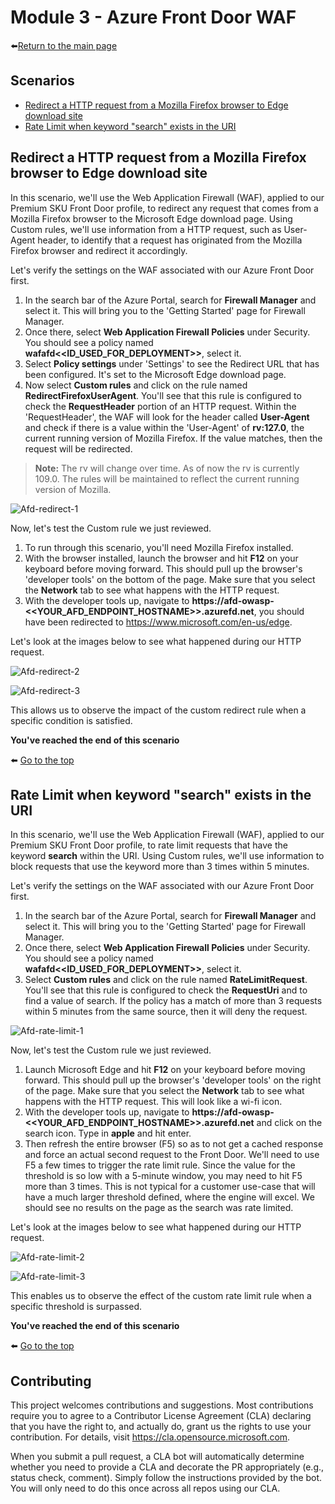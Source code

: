 # Module 3 - Azure Front Door WAF

⬅️[Return to the main page](https://github.com/gumoden/Azure-Network-Security/blob/master/Azure%20Network%20Security%20-%20Workshop/README.md)

## Scenarios
- [Redirect a HTTP request from a Mozilla Firefox browser to Edge download site](#redirect-a-http-request-from-a-mozilla-firefox-browser-to-edge-download-site)
- [Rate Limit when keyword "search" exists in the URI](#rate-limit-when-keyword-search-exists-in-the-uri)

## Redirect a HTTP request from a Mozilla Firefox browser to Edge download site

In this scenario, we'll use the Web Application Firewall (WAF), applied to our Premium SKU Front Door profile, to redirect any request that comes from a Mozilla Firefox browser to the Microsoft Edge download page. Using Custom rules, we'll use information from a HTTP request, such as User-Agent header, to identify that a request has originated from the Mozilla Firefox browser and redirect it accordingly.

Let's verify the settings on the WAF associated with our Azure Front Door first.
1. In the search bar of the Azure Portal, search for **Firewall Manager** and select it. This will bring you to the 'Getting Started' page for Firewall Manager.
2. Once there, select **Web Application Firewall Policies** under Security. You should see a policy named **wafafd<<ID_USED_FOR_DEPLOYMENT>>**, select it.
3. Select **Policy settings** under 'Settings' to see the Redirect URL that has been configured. It's set to the Microsoft Edge download page.
4. Now select **Custom rules** and click on the rule named **RedirectFirefoxUserAgent**. You'll see that this rule is configured to check the **RequestHeader** portion of an HTTP request. Within the 'RequestHeader', the WAF will look for the header called **User-Agent** and check if there is a value within the 'User-Agent' of **rv:127.0**, the current running version of Mozilla Firefox. If the value matches, then the request will be redirected.

> **Note:** The rv will change over time. As of now the rv is currently 109.0. The rules will be maintained to reflect the current running version of Mozilla.

![Afd-redirect-1](https://github.com/gumoden/Azure-Network-Security/blob/master/Azure%20Network%20Security%20-%20Workshop/Images/afd-redirect-1.png)

Now, let's test the Custom rule we just reviewed.
1. To run through this scenario, you'll need Mozilla Firefox installed.
2. With the browser installed, launch the browser and hit **F12** on your keyboard before moving forward. This should pull up the browser's 'developer tools' on the bottom of the page. Make sure that you select the **Network** tab to see what happens with the HTTP request.
3. With the developer tools up, navigate to **https://afd-owasp-<<YOUR_AFD_ENDPOINT_HOSTNAME>>.azurefd.net**, you should have been redirected to https://www.microsoft.com/en-us/edge. 

Let's look at the images below to see what happened during our HTTP request.

![Afd-redirect-2](https://github.com/gumoden/Azure-Network-Security/blob/master/Azure%20Network%20Security%20-%20Workshop/Images/afd-redirect-2.png)

![Afd-redirect-3](https://github.com/gumoden/Azure-Network-Security/blob/master/Azure%20Network%20Security%20-%20Workshop/Images/afd-redirect-3.png)

This allows us to observe the impact of the custom redirect rule when a specific condition is satisfied.

**You've reached the end of this scenario**

⬅️ [Go to the top](#scenarios)

## Rate Limit when keyword "search" exists in the URI

In this scenario, we'll use the Web Application Firewall (WAF), applied to our Premium SKU Front Door profile, to rate limit requests that have the keyword **search** within the URI. Using Custom rules, we'll use information to block requests that use the keyword more than 3 times within 5 minutes.

Let's verify the settings on the WAF associated with our Azure Front Door first.
1. In the search bar of the Azure Portal, search for **Firewall Manager** and select it. This will bring you to the 'Getting Started' page for Firewall Manager.
2. Once there, select **Web Application Firewall Policies** under Security. You should see a policy named **wafafd<<ID_USED_FOR_DEPLOYMENT>>**, select it.
3. Select **Custom rules** and click on the rule named **RateLimitRequest**. You'll see that this rule is configured to check the **RequestUri** and to find a value of search. If the policy has a match of more than 3 requests within 5 minutes from the same source, then it will deny the request.

![Afd-rate-limit-1](https://github.com/gumoden/Azure-Network-Security/blob/master/Azure%20Network%20Security%20-%20Workshop/Images/afd-rate-limit-1.png)

Now, let's test the Custom rule we just reviewed.
1. Launch Microsoft Edge and hit **F12** on your keyboard before moving forward. This should pull up the browser's 'developer tools' on the right of the page. Make sure that you select the **Network** tab to see what happens with the HTTP request. This will look like a wi-fi icon.
2. With the developer tools up, navigate to **https://afd-owasp-<<YOUR_AFD_ENDPOINT_HOSTNAME>>.azurefd.net** and click on the search icon. Type in ​​**​​​​​apple** and hit enter.
3. Then refresh the entire browser (F5) so as to not get a cached response and force an actual second request to the Front Door. We'll need to use F5 a few times to trigger the rate limit rule. Since the value for the threshold is so low with a 5-minute window, you may need to hit F5 more than 3 times. This is not typical for a customer use-case that will have a much larger threshold defined, where the engine will excel. We should see no results on the page as the search was rate limited.

Let's look at the images below to see what happened during our HTTP request.

![Afd-rate-limit-2](https://github.com/gumoden/Azure-Network-Security/blob/master/Azure%20Network%20Security%20-%20Workshop/Images/afd-rate-limit-2.png)

![Afd-rate-limit-3](https://github.com/gumoden/Azure-Network-Security/blob/master/Azure%20Network%20Security%20-%20Workshop/Images/afd-rate-limit-3.png)

This enables us to observe the effect of the custom rate limit rule when a specific threshold is surpassed.

**You've reached the end of this scenario**

⬅️ [Go to the top](#scenarios)

## Contributing

This project welcomes contributions and suggestions.  Most contributions require you to agree to a Contributor License Agreement (CLA) declaring that you have the right to, and actually do, grant us the rights to use your contribution. For details, visit https://cla.opensource.microsoft.com.

When you submit a pull request, a CLA bot will automatically determine whether you need to provide a CLA and decorate the PR appropriately (e.g., status check, comment). Simply follow the instructions provided by the bot. You will only need to do this once across all repos using our CLA.
